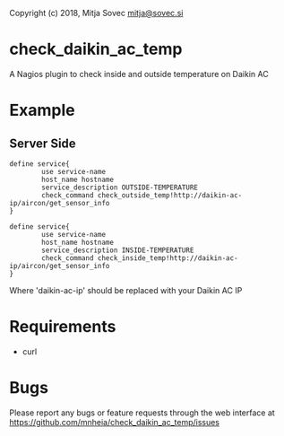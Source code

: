 Copyright (c) 2018, Mitja Sovec <mitja@sovec.si>

# check_daikin_ac_temp
A Nagios plugin to check inside and outside temperature on Daikin AC

# Example
## Server Side
```
define service{
        use service-name
        host_name hostname
        service_description OUTSIDE-TEMPERATURE
        check_command check_outside_temp!http://daikin-ac-ip/aircon/get_sensor_info
}

define service{
        use service-name
        host_name hostname
        service_description INSIDE-TEMPERATURE
        check_command check_inside_temp!http://daikin-ac-ip/aircon/get_sensor_info
}
```
Where 'daikin-ac-ip' should be replaced with your Daikin AC IP

# Requirements
- curl

# Bugs
Please report any bugs or feature requests through the web interface at https://github.com/mnheia/check_daikin_ac_temp/issues
